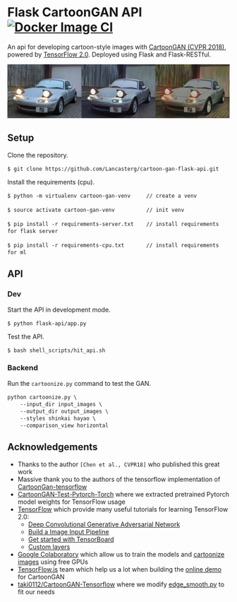 # Flask CartoonGAN API [![Docker Image CI](https://github.com/Lancasterg/cartoon-gan-flask-api/actions/workflows/docker-image.yml/badge.svg)](https://github.com/Lancasterg/cartoon-gan-flask-api/actions/workflows/docker-image.yml)

An api for developing cartoon-style images with
[CartoonGAN (CVPR 2018)](http://openaccess.thecvf.com/content_cvpr_2018/papers/Chen_CartoonGAN_Generative_Adversarial_CVPR_2018_paper.pdf), 
powered by [TensorFlow 2.0](https://www.tensorflow.org/). Deployed using Flask and Flask-RESTful.

![Before and after](https://github.com/Lancasterg/cartoon-gan-flask-api/blob/main/docs/maz.png)

## Setup
Clone the repository.
```
$ git clone https://github.com/Lancasterg/cartoon-gan-flask-api.git 
```

Install the requirements (cpu).
```
$ python -m virtualenv cartoon-gan-venv     // create a venv

$ source activate cartoon-gan-venv          // init venv

$ pip install -r requirements-server.txt    // install requirements for flask server

$ pip install -r requirements-cpu.txt       // install requirements for ml
```

## API

### Dev 
Start the API in development mode.
```
$ python flask-api/app.py
```

Test the API.
```
$ bash shell_scripts/hit_api.sh 
```

### Backend

Run the `cartoonize.py` command to test the GAN.

```commandline
python cartoonize.py \
    --input_dir input_images \
    --output_dir output_images \
    --styles shinkai hayao \
    --comparison_view horizontal
```


## Acknowledgements
- Thanks to the author `[Chen et al., CVPR18]` who published this great work
- Massive thank you to the authors of the tensorflow implementation of [CartoonGan-tensorflow](https://github.com/mnicnc404/CartoonGan-tensorflow) 
- [CartoonGAN-Test-Pytorch-Torch](https://github.com/Yijunmaverick/CartoonGAN-Test-Pytorch-Torch) where we extracted pretrained Pytorch model weights for TensorFlow usage
- [TensorFlow](https://www.tensorflow.org/) which provide many useful tutorials for learning TensorFlow 2.0:
    - [Deep Convolutional Generative Adversarial Network](https://www.tensorflow.org/alpha/tutorials/generative/dcgan)
    - [Build a Image Input Pipeline](https://www.tensorflow.org/alpha/tutorials/load_data/images)
    - [Get started with TensorBoard](https://www.tensorflow.org/tensorboard/r2/get_started)
    - [Custom layers](https://www.tensorflow.org/tutorials/eager/custom_layers)
- [Google Colaboratory](https://colab.research.google.com/) which allow us to train the models and [cartoonize images](#cartoonize-using-colab-notebook) using free GPUs
- [TensorFlow.js](https://www.tensorflow.org/js) team which help us a lot when building the [online demo](https://leemeng.tw/generate-anime-using-cartoongan-and-tensorflow2-en.html) for CartoonGAN
- [taki0112/CartoonGAN-Tensorflow](https://github.com/taki0112/CartoonGAN-Tensorflow) where we modify [edge_smooth.py](https://github.com/taki0112/CartoonGAN-Tensorflow/blob/master/edge_smooth.py) to fit our needs 
